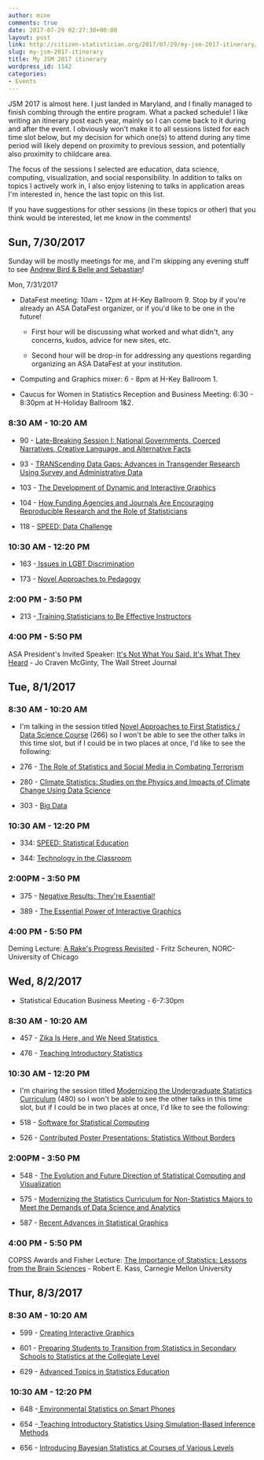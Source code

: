 ```yaml
---
author: mine
comments: true
date: 2017-07-29 02:27:30+00:00
layout: post
link: http://citizen-statistician.org/2017/07/29/my-jsm-2017-itinerary/
slug: my-jsm-2017-itinerary
title: My JSM 2017 itinerary
wordpress_id: 1142
categories:
- Events
---
```


JSM 2017 is almost here. I just landed in Maryland, and I finally managed to finish combing through the entire program. What a packed schedule! I like writing an itinerary post each year, mainly so I can come back to it during and after the event. I obviously won't make it to all sessions listed for each time slot below, but my decision for which one(s) to attend during any time period will likely depend on proximity to previous session, and potentially also proximity to childcare area.

The focus of the sessions I selected are education, data science, computing, visualization, and social responsibility. In addition to talks on topics I actively work in, I also enjoy listening to talks in application areas I'm interested in, hence the last topic on this list.

If you have suggestions for other sessions (in these topics or other) that you think would be interested, let me know in the comments!


## Sun, 7/30/2017


Sunday will be mostly meetings for me, and I'm skipping any evening stuff to see [Andrew Bird & Belle and Sebastian](http://www.merriweathermusic.com/event/1433669-belle-sebastian-spoon-columbia/)!

Mon, 7/31/2017



 	
  * DataFest meeting: 10am - 12pm at H-Key Ballroom 9. Stop by if you're already an ASA DataFest organizer, or if you'd like to be one in the future!

 	
    * First hour will be discussing what worked and what didn't, any concerns, kudos, advice for new sites, etc.

 	
    * Second hour will be drop-in for addressing any questions regarding organizing an ASA DataFest at your institution.




 	
  * Computing and Graphics mixer: 6 - 8pm at H-Key Ballroom 1.

 	
  * Caucus for Women in Statistics Reception and Business Meeting: 6:30 - 8:30pm at H-Holiday Ballroom 1&2.




### 8:30 AM - 10:20 AM





 	
  * 90 - [Late-Breaking Session I: National Governments, Coerced Narratives, Creative Language, and Alternative Facts](https://ww2.amstat.org/meetings/jsm/2017/onlineprogram/ActivityDetails.cfm?SessionID=214595)

 	
  * 93 - [TRANScending Data Gaps: Advances in Transgender Research Using Survey and Administrative Data](https://ww2.amstat.org/meetings/jsm/2017/onlineprogram/ActivityDetails.cfm?SessionID=213811)

 	
  * 103 - [The Development of Dynamic and Interactive Graphics](https://ww2.amstat.org/meetings/jsm/2017/onlineprogram/ActivityDetails.cfm?SessionID=214015)

 	
  * 104 - [How Funding Agencies and Journals Are Encouraging Reproducible Research and the Role of Statisticians](https://ww2.amstat.org/meetings/jsm/2017/onlineprogram/ActivityDetails.cfm?SessionID=213856)

 	
  * 118 - [SPEED: Data Challenge](https://ww2.amstat.org/meetings/jsm/2017/onlineprogram/ActivityDetails.cfm?SessionID=214445)




### 10:30 AM - 12:20 PM





 	
  * 163 -[ Issues in LGBT Discrimination](https://ww2.amstat.org/meetings/jsm/2017/onlineprogram/ActivityDetails.cfm?SessionID=214263)

 	
  * 173 - [Novel Approaches to Pedagogy](https://ww2.amstat.org/meetings/jsm/2017/onlineprogram/ActivityDetails.cfm?SessionID=214417)




### 2:00 PM - 3:50 PM





 	
  * 213 -[ Training Statisticians to Be Effective Instructors](https://ww2.amstat.org/meetings/jsm/2017/onlineprogram/ActivityDetails.cfm?SessionID=213777)




### 4:00 PM - 5:50 PM


ASA President's Invited Speaker: [It's Not What You Said. It's What They Heard](https://ww2.amstat.org/meetings/jsm/2017/onlineprogram/ActivityDetails.cfm?SessionID=214078) - Jo Craven McGinty, The Wall Street Journal


## Tue, 8/1/2017




### 8:30 AM - 10:20 AM





 	
  * I'm talking in the session titled [Novel Approaches to First Statistics / Data Science Course](https://ww2.amstat.org/meetings/jsm/2017/onlineprogram/ActivityDetails.cfm?SessionID=213755) (266) so I won't be able to see the other talks in this time slot, but if I could be in two places at once, I'd like to see the following:

 	
  * 276 - [The Role of Statistics and Social Media in Combating Terrorism](https://ww2.amstat.org/meetings/jsm/2017/onlineprogram/ActivityDetails.cfm?SessionID=213962)

 	
  * 280 - [Climate Statistics: Studies on the Physics and Impacts of Climate Change Using Data Science](https://ww2.amstat.org/meetings/jsm/2017/onlineprogram/ActivityDetails.cfm?SessionID=213902)

 	
  * 303 - [Big Data](https://ww2.amstat.org/meetings/jsm/2017/onlineprogram/ActivityDetails.cfm?SessionID=214409)




### 10:30 AM - 12:20 PM





 	
  * 334: [SPEED: Statistical Education](https://ww2.amstat.org/meetings/jsm/2017/onlineprogram/ActivityDetails.cfm?SessionID=214536)

 	
  * 344: [Technology in the Classroom](https://ww2.amstat.org/meetings/jsm/2017/onlineprogram/ActivityDetails.cfm?SessionID=214418)




### 2:00PM - 3:50 PM





 	
  * 375 - [Negative Results: They're Essential!](https://ww2.amstat.org/meetings/jsm/2017/onlineprogram/ActivityDetails.cfm?SessionID=213750)

 	
  * 389 - [The Essential Power of Interactive Graphics](https://ww2.amstat.org/meetings/jsm/2017/onlineprogram/ActivityDetails.cfm?SessionID=214028)




### 4:00 PM - 5:50 PM


Deming Lecture: [A Rake's Progress Revisited](https://ww2.amstat.org/meetings/jsm/2017/onlineprogram/AbstractDetails.cfm?abstractid=325038) - Fritz Scheuren, NORC-University of Chicago


## Wed, 8/2/2017





 	
  * Statistical Education Business Meeting - 6-7:30pm




### 8:30 AM - 10:20 AM





 	
  * 457 - [Zika Is Here, and We Need Statistics ](https://ww2.amstat.org/meetings/jsm/2017/onlineprogram/ActivityDetails.cfm?SessionID=214191)

 	
  * 476 - [Teaching Introductory Statistics](https://ww2.amstat.org/meetings/jsm/2017/onlineprogram/ActivityDetails.cfm?SessionID=214419)




### 10:30 AM - 12:20 PM





 	
  * I'm chairing the session titled [Modernizing the Undergraduate Statistics Curriculum](https://ww2.amstat.org/meetings/jsm/2017/onlineprogram/ActivityDetails.cfm?SessionID=213752) (480) so I won't be able to see the other talks in this time slot, but if I could be in two places at once, I'd like to see the following:

 	
  * 518 - [Software for Statistical Computing](https://ww2.amstat.org/meetings/jsm/2017/onlineprogram/ActivityDetails.cfm?SessionID=214412)

 	
  * 526 - [Contributed Poster Presentations: Statistics Without Borders](https://ww2.amstat.org/meetings/jsm/2017/onlineprogram/ActivityDetails.cfm?SessionID=214571)




### 2:00PM - 3:50 PM





 	
  * 548 - [The Evolution and Future Direction of Statistical Computing and Visualization](https://ww2.amstat.org/meetings/jsm/2017/onlineprogram/ActivityDetails.cfm?SessionID=213785)

 	
  * 575 - [Modernizing the Statistics Curriculum for Non-Statistics Majors to Meet the Demands of Data Science and Analytics](https://ww2.amstat.org/meetings/jsm/2017/onlineprogram/ActivityDetails.cfm?SessionID=214010)

 	
  * 587 - [Recent Advances in Statistical Graphics](https://ww2.amstat.org/meetings/jsm/2017/onlineprogram/ActivityDetails.cfm?SessionID=214420)




### 4:00 PM - 5:50 PM


COPSS Awards and Fisher Lecture: [The Importance of Statistics: Lessons from the Brain Sciences](https://ww2.amstat.org/meetings/jsm/2017/onlineprogram/AbstractDetails.cfm?abstractid=325039) - Robert E. Kass, Carnegie Mellon University


## Thur, 8/3/2017




### 8:30 AM - 10:20 AM





 	
  * 599 - [Creating Interactive Graphics](https://ww2.amstat.org/meetings/jsm/2017/onlineprogram/ActivityDetails.cfm?SessionID=213963)

 	
  * 601 - [Preparing Students to Transition from Statistics in Secondary Schools to Statistics at the Collegiate Level](https://ww2.amstat.org/meetings/jsm/2017/onlineprogram/ActivityDetails.cfm?SessionID=213952)

 	
  * 629 - [Advanced Topics in Statistics Education](https://ww2.amstat.org/meetings/jsm/2017/onlineprogram/ActivityDetails.cfm?SessionID=214415)




###  10:30 AM - 12:20 PM





 	
  * 648 -[ Environmental Statistics on Smart Phones](https://ww2.amstat.org/meetings/jsm/2017/onlineprogram/ActivityDetails.cfm?SessionID=214120)

 	
  * 654 -[ Teaching Introductory Statistics Using Simulation-Based Inference Methods](https://ww2.amstat.org/meetings/jsm/2017/onlineprogram/ActivityDetails.cfm?SessionID=214222)

 	
  * 656 - [Introducing Bayesian Statistics at Courses of Various Levels](https://ww2.amstat.org/meetings/jsm/2017/onlineprogram/ActivityDetails.cfm?SessionID=214244)


